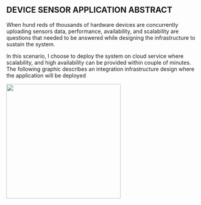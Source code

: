 ## DEVICE SENSOR APPLICATION ABSTRACT
<p>When hund
reds of thousands of hardware devices are concurrently uploading sensors data, performance, availability, 
and scalability are questions that needed to be answered while designing the infrastructure to sustain the system.</p>
<p>In this scenario, I choose to deploy the system on cloud service where scalability, and high availability can be provided within couple of minutes.  
The following graphic describes an integration infrastructure design where the application will be deployed</p>

<img src="https://storage.cloud.google.com/josue-kula-static/design_abstract/josue-kula-aws-design.png" width="300" height="300" align="middle" />